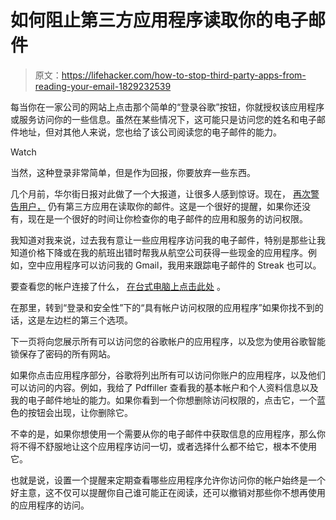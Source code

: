 # 如何阻止第三方应用程序读取你的电子邮件

> 原文：<https://lifehacker.com/how-to-stop-third-party-apps-from-reading-your-email-1829232539>

每当你在一家公司的网站上点击那个简单的“登录谷歌”按钮，你就授权该应用程序或服务访问你的一些信息。虽然在某些情况下，这可能只是访问您的姓名和电子邮件地址，但对其他人来说，您也给了该公司阅读您的电子邮件的能力。

Watch

当然，这种登录非常简单，但是作为回报，你要放弃一些东西。

几个月前，华尔街日报对此做了一个大报道，让很多人感到惊讶。现在， [再次警告用户，](https://www.wsj.com/articles/google-says-it-continues-to-allow-apps-to-scan-data-from-gmail-accounts-1537459989) 仍有第三方应用在读取你的邮件。这是一个很好的提醒，如果你还没有，现在是一个很好的时间让你检查你的电子邮件的应用和服务的访问权限。

我知道对我来说，过去我有意让一些应用程序访问我的电子邮件，特别是那些让我知道价格下降或在我的航班出错时帮我从航空公司获得一些现金的应用程序。例如，空中应用程序可以访问我的 Gmail，我用来跟踪电子邮件的 Streak 也可以。

要查看您的帐户连接了什么， [在台式电脑上点击此处](https://myaccount.google.com/) 。

在那里，转到“登录和安全性”下的“具有帐户访问权限的应用程序”如果你找不到的话，这是左边栏的第三个选项。

下一页将向您展示所有可以访问您的谷歌帐户的应用程序，以及您为使用谷歌智能锁保存了密码的所有网站。

如果你点击应用程序部分，谷歌将列出所有可以访问你账户的应用程序，以及他们可以访问的内容。例如，我给了 Pdffiller 查看我的基本帐户和个人资料信息以及我的电子邮件地址的能力。如果你看到一个你想删除访问权限的，点击它，一个蓝色的按钮会出现，让你删除它。

不幸的是，如果你想使用一个需要从你的电子邮件中获取信息的应用程序，那么你将不得不舒服地让这个应用程序访问一切，或者选择什么都不给它，根本不使用它。

也就是说，设置一个提醒来定期查看哪些应用程序允许你访问你的帐户始终是一个好主意，这不仅可以提醒你自己谁可能正在阅读，还可以撤销对那些你不想再使用的应用程序的访问。